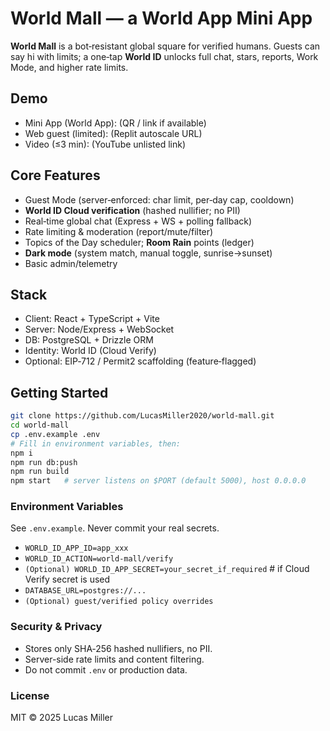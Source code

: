 # World Mall — a World App Mini App

**World Mall** is a bot‑resistant global square for verified humans. Guests can say hi with limits; a one‑tap **World ID** unlocks full chat, stars, reports, Work Mode, and higher rate limits.

## Demo
- Mini App (World App): (QR / link if available)
- Web guest (limited): (Replit autoscale URL)
- Video (≤3 min): (YouTube unlisted link)

## Core Features
- Guest Mode (server‑enforced: char limit, per‑day cap, cooldown)
- **World ID Cloud verification** (hashed nullifier; no PII)
- Real‑time global chat (Express + WS + polling fallback)
- Rate limiting & moderation (report/mute/filter)
- Topics of the Day scheduler; **Room Rain** points (ledger)
- **Dark mode** (system match, manual toggle, sunrise→sunset)
- Basic admin/telemetry

## Stack
- Client: React + TypeScript + Vite
- Server: Node/Express + WebSocket
- DB: PostgreSQL + Drizzle ORM
- Identity: World ID (Cloud Verify)
- Optional: EIP‑712 / Permit2 scaffolding (feature‑flagged)

## Getting Started
```bash
git clone https://github.com/LucasMiller2020/world-mall.git
cd world-mall
cp .env.example .env
# Fill in environment variables, then:
npm i
npm run db:push
npm run build
npm start   # server listens on $PORT (default 5000), host 0.0.0.0
```

### Environment Variables
See `.env.example`. Never commit your real secrets.
- `WORLD_ID_APP_ID=app_xxx`
- `WORLD_ID_ACTION=world-mall/verify`
- `(Optional) WORLD_ID_APP_SECRET=your_secret_if_required`  # if Cloud Verify secret is used
- `DATABASE_URL=postgres://...`
- `(Optional) guest/verified policy overrides`

### Security & Privacy
- Stores only SHA‑256 hashed nullifiers, no PII.
- Server-side rate limits and content filtering.
- Do not commit `.env` or production data.

### License
MIT © 2025 Lucas Miller
